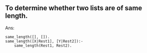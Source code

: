 To determine whether two lists are of same length.
---

Ans: 
```
same_length([], []).
same_length([X|Rest1], [Y|Rest2]):-
    same_length(Rest1, Rest2).
```
